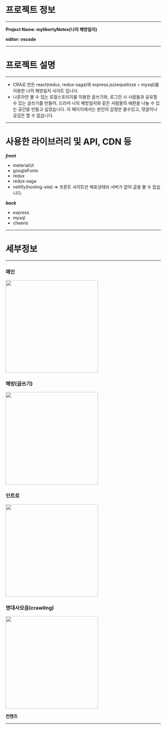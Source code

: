 
# 프로젝트 정보
---

**Project Name: mylibertyNotes(나의 해방일지)**

**editor: vscode**

---

# 프로젝트 설명
---
- CRA로 만든 react(redux, redux-saga)와 express.js(sequelisze + mysql)를 이용한 나의 해방일지 사이트 입니다.
- 나혼자만 볼 수 있는 로컬스토리지를 이용한 글쓰기와, 로그인 시 사람들과 공유할 수 있는 글쓰기를 만들어, 드라마 나의 해방일지와 같은 사람들의 애환을 나눌 수 있는 공간을 만들고 싶었습니다. 이 페이지에서는 본인의 감정만 쓸수있고, 댓글이나 공감은 할 수 없습니다.
---
# 사용한 라이브러리 및 API, CDN 등

 ***front***
- meterialUI
- googleFonts
- redux
- redux-saga
- netlify(hosting-site) => 프론트 사이트만 배포상태라 서버가 없어 글을 볼 수 없습니다.

 ***back***
- express
- mysql
- cheerio 

---
# 세부정보
---

### 메인
<img src="https://user-images.githubusercontent.com/93189402/183475935-37bb5dc4-2c29-4b09-ace0-b6e26fc41672.gif" style="width: 300px"/>

### 해방(글쓰기)
<img src="https://user-images.githubusercontent.com/93189402/183476508-7f405580-17f4-4f4f-9193-1d2bd8654b91.gif" style="width: 300px"/>

### 인트로
<img src="https://user-images.githubusercontent.com/93189402/183476550-1f650ba9-fad2-40e9-abf0-4573af615fab.gif" style="width: 300px"/>

### 명대사모음(crawling)
<img src="https://user-images.githubusercontent.com/93189402/183476581-1d1d2d67-2808-4577-9b63-f6cae1f50b3f.gif" style="width: 300px"/>

**컨텐츠**

---



